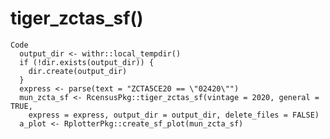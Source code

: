 # tiger_zctas_sf()

    Code
      output_dir <- withr::local_tempdir()
      if (!dir.exists(output_dir)) {
        dir.create(output_dir)
      }
      express <- parse(text = "ZCTA5CE20 == \"02420\"")
      mun_zcta_sf <- RcensusPkg::tiger_zctas_sf(vintage = 2020, general = TRUE,
        express = express, output_dir = output_dir, delete_files = FALSE)
      a_plot <- RplotterPkg::create_sf_plot(mun_zcta_sf)

